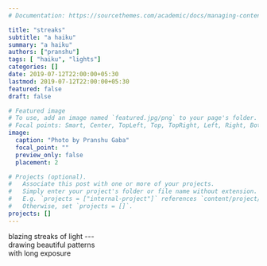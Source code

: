 ```yaml
---
# Documentation: https://sourcethemes.com/academic/docs/managing-content/

title: "streaks"
subtitle: "a haiku"
summary: "a haiku"
authors: ["pranshu"]
tags: [ "haiku", "lights"]
categories: []
date: 2019-07-12T22:00:00+05:30
lastmod: 2019-07-12T22:00:00+05:30
featured: false
draft: false

# Featured image
# To use, add an image named `featured.jpg/png` to your page's folder.
# Focal points: Smart, Center, TopLeft, Top, TopRight, Left, Right, BottomLeft, Bottom, BottomRight.
image:
  caption: "Photo by Pranshu Gaba"
  focal_point: ""
  preview_only: false
  placement: 2

# Projects (optional).
#   Associate this post with one or more of your projects.
#   Simply enter your project's folder or file name without extension.
#   E.g. `projects = ["internal-project"]` references `content/project/deep-learning/index.md`.
#   Otherwise, set `projects = []`.
projects: []
---
```

blazing streaks of light ---  
drawing beautiful patterns  
with long exposure
